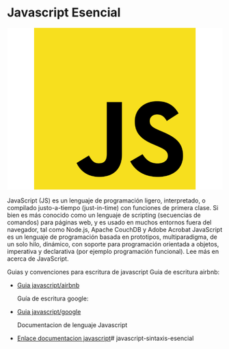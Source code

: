 # Javascript Esencial

![img](./assets/descarga.png)

JavaScript (JS) es un lenguaje de programación ligero, interpretado, o compilado justo-a-tiempo (just-in-time) con funciones de primera clase. Si bien es más conocido como un lenguaje de scripting (secuencias de comandos) para páginas web, y es usado en muchos entornos fuera del navegador, tal como Node.js, Apache CouchDB y Adobe Acrobat JavaScript es un lenguaje de programación basada en prototipos, multiparadigma, de un solo hilo, dinámico, con soporte para programación orientada a objetos, imperativa y declarativa (por ejemplo programación funcional). Lee más en acerca de JavaScript.



Guias y convenciones para escritura de javascript
    Guia de escritura airbnb:
- [Guia javascript/airbnb](https://github.com/airbnb/javascript)
    
    Guía de escritura google:
- [Guia javascript/google](https://google.github.io/styleguide/jsguide.html)

    Documentacion de lenguaje Javascript
- [Enlace documentacion javascript](https://developer.mozilla.org/es/docs/Web/javascript)# javascript-sintaxis-esencial
